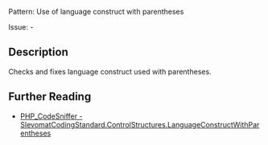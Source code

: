 Pattern: Use of language construct with parentheses

Issue: -

## Description

Checks and fixes language construct used with parentheses.

## Further Reading

* [PHP_CodeSniffer - SlevomatCodingStandard.ControlStructures.LanguageConstructWithParentheses](https://github.com/slevomat/coding-standard/blob/master/doc/control-structures.md#slevomatcodingstandardcontrolstructureslanguageconstructwithparentheses-)